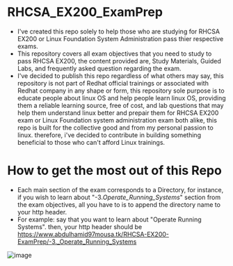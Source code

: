 # RHCSA_EX200_ExamPrep
- I've created this repo solely to help those who are studying for RHCSA EX200 or Linux Foundation System Administration pass thier respective exams.
- This repository covers all exam objectives that you need to study to pass RHCSA EX200, the content provided are, Study Materials, Guided Labs, and frequently asked question regarding the exam.
- I've decided to publish this repo regardless of what others may say, this repository is not part of Redhat official trainings or associated with Redhat company in any shape or form, this repository sole purpose is to educate people about linux OS and help people learn linux OS, providing them a reliable learning source, free of cost, and lab questions that may help them understand linux better and prepair them for RHCSA EX200 exam or Linux Foundation system administration exam both alike, this repo is built for the collective good and from my personal passion to linux. therefore, i've decided to contribute in building something beneficial to those who can't afford Linux trainings.

# How to get the most out of this Repo
- Each main section of the exam corresponds to a Directory, for instance, if you wish to learn about "-3._Operate_Running_Systems_" section from the exam objectives, all you have to is to append the directory name to your http header.
- For example: say that you want to learn about "Operate Running Systems". then, your http header should be https://www.abdulhamid97mousa.tk/RHCSA-EX200-ExamPrep/-3._Operate_Running_Systems
 
![image](https://user-images.githubusercontent.com/80536675/198844372-82007e44-bca7-4b6b-a69d-ee15ece0055c.png)

